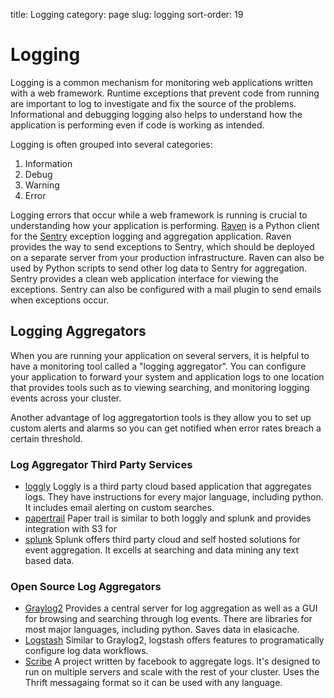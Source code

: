 title: Logging
category: page
slug: logging
sort-order: 19

# Logging
Logging is a common mechanism for monitoring web applications written with a
web framework. Runtime exceptions that prevent code from running are 
important to log to investigate and fix the source of the problems. 
Informational and debugging logging also helps to understand how the 
application is performing even if code is working as intended.

Logging is often grouped into several categories:

1. Information
2. Debug
3. Warning
4. Error

Logging errors that occur while a web framework is running is crucial to
understanding how your application is performing. 
[Raven](http://raven.readthedocs.org/en/latest/) is a Python client for the
[Sentry](https://github.com/getsentry/sentry) exception logging and 
aggregation application. Raven provides the way to send exceptions to
Sentry, which should be deployed on a separate server from your production
infrastructure. Raven can also be used by Python scripts to send other
log data to Sentry for aggregation. Sentry provides a clean web application
interface for viewing the exceptions. Sentry can also be configured with a
mail plugin to send emails when exceptions occur.

## Logging Aggregators
When you are running your application on several servers, it is helpful
to have a monitoring tool called a "logging aggregator". You can configure your
application to forward your system and application logs to one location that 
provides tools such as to viewing searching, and monitoring logging events across your cluster. 

Another advantage of log aggregatortion tools is they allow you to set up custom alerts
and alarms so you can get notified when error rates breach a certain threshold.

### Log Aggregator Third Party Services
* [loggly](https://www.loggly.com/) Loggly is a third party cloud based application that
aggregates logs. They have instructions for every major language, including python. It includes email
alerting on custom searches. 
* [papertrail](https://papertrailapp.com/) Paper trail is similar to both loggly and splunk and provides
integration with S3 for 
* [splunk](http://www.splunk.com/) Splunk offers third party cloud and self hosted solutions 
for event aggregation. It excells at searching and data mining any text based data. 

### Open Source Log Aggregators
* [Graylog2](http://graylog2.org/) Provides a central server for log aggregation as well as a GUI for
browsing and searching through log events. There are libraries for most major languages, including python.
Saves data in elasicache.
* [Logstash](http://logstash.net/) Similar to Graylog2, logstash offers features to programatically
configure log data workflows.
* [Scribe](https://github.com/facebook/scribe) A project written by facebook to aggregate logs. It's designed
to run on multiple servers and scale with the rest of your cluster. Uses the Thrift messagaing format so it can
be used with any language. 
